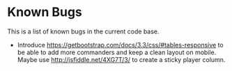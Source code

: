 # Known Bugs

This is a list of known bugs in the current code base.

* Introduce https://getbootstrap.com/docs/3.3/css/#tables-responsive to be able to add more commanders and keep a clean layout on mobile. Maybe use http://jsfiddle.net/4XG7T/3/ to create a sticky player column.
